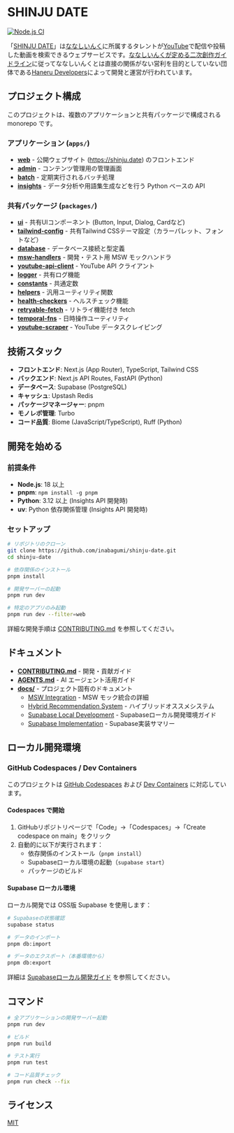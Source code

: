 # SHINJU DATE

[![Node.js CI](https://github.com/inabagumi/shinju-date/workflows/Node.js%20CI/badge.svg)](https://github.com/inabagumi/shinju-date/actions)

「[SHINJU DATE](https://shinju.date/)」は[ななしいんく](https://www.774.ai/)に所属するタレントが[YouTube](https://www.youtube.com/)で配信や投稿した動画を検索できるウェブサービスです。[ななしいんくが定める二次創作ガイドライン](https://www.774.ai/guideline)に従ってななしいんくとは直接の関係がない営利を目的としていない団体である[Haneru Developers](https://haneru.dev/)によって開発と運営が行われています。

## プロジェクト構成

このプロジェクトは、複数のアプリケーションと共有パッケージで構成される monorepo です。

### アプリケーション (`apps/`)

- **[web](apps/web/)** - 公開ウェブサイト (https://shinju.date) のフロントエンド
- **[admin](apps/admin/)** - コンテンツ管理用の管理画面
- **[batch](apps/batch/)** - 定期実行されるバッチ処理
- **[insights](apps/insights/)** - データ分析や用語集生成などを行う Python ベースの API

### 共有パッケージ (`packages/`)

- **[ui](packages/ui/)** - 共有UIコンポーネント (Button, Input, Dialog, Cardなど)
- **[tailwind-config](packages/tailwind-config/)** - 共有Tailwind CSSテーマ設定（カラーパレット、フォントなど）
- **[database](packages/database/)** - データベース接続と型定義
- **[msw-handlers](packages/msw-handlers/)** - 開発・テスト用 MSW モックハンドラ
- **[youtube-api-client](packages/youtube-api-client/)** - YouTube API クライアント
- **[logger](packages/logger/)** - 共有ログ機能
- **[constants](packages/constants/)** - 共通定数
- **[helpers](packages/helpers/)** - 汎用ユーティリティ関数
- **[health-checkers](packages/health-checkers/)** - ヘルスチェック機能
- **[retryable-fetch](packages/retryable-fetch/)** - リトライ機能付き fetch
- **[temporal-fns](packages/temporal-fns/)** - 日時操作ユーティリティ
- **[youtube-scraper](packages/youtube-scraper/)** - YouTube データスクレイピング

## 技術スタック

- **フロントエンド**: Next.js (App Router), TypeScript, Tailwind CSS
- **バックエンド**: Next.js API Routes, FastAPI (Python)
- **データベース**: Supabase (PostgreSQL)
- **キャッシュ**: Upstash Redis
- **パッケージマネージャー**: pnpm
- **モノレポ管理**: Turbo
- **コード品質**: Biome (JavaScript/TypeScript), Ruff (Python)

## 開発を始める

### 前提条件

- **Node.js**: 18 以上
- **pnpm**: `npm install -g pnpm`
- **Python**: 3.12 以上 (Insights API 開発時)
- **uv**: Python 依存関係管理 (Insights API 開発時)

### セットアップ

```bash
# リポジトリのクローン
git clone https://github.com/inabagumi/shinju-date.git
cd shinju-date

# 依存関係のインストール
pnpm install

# 開発サーバーの起動
pnpm run dev

# 特定のアプリのみ起動
pnpm run dev --filter=web
```

詳細な開発手順は [CONTRIBUTING.md](CONTRIBUTING.md) を参照してください。

## ドキュメント

- **[CONTRIBUTING.md](CONTRIBUTING.md)** - 開発・貢献ガイド
- **[AGENTS.md](AGENTS.md)** - AI エージェント活用ガイド
- **[docs/](docs/)** - プロジェクト固有のドキュメント
  - [MSW Integration](docs/MSW_INTEGRATION.md) - MSW モック統合の詳細
  - [Hybrid Recommendation System](docs/hybrid-recommendation-system.md) - ハイブリッドオススメシステム
  - [Supabase Local Development](docs/supabase-local-development.md) - Supabaseローカル開発環境ガイド
  - [Supabase Implementation](docs/SUPABASE_IMPLEMENTATION.md) - Supabase実装サマリー

## ローカル開発環境

### GitHub Codespaces / Dev Containers

このプロジェクトは [GitHub Codespaces](https://github.com/features/codespaces) および [Dev Containers](https://code.visualstudio.com/docs/devcontainers/containers) に対応しています。

#### Codespaces で開始

1. GitHubリポジトリページで「Code」→「Codespaces」→「Create codespace on main」をクリック
2. 自動的に以下が実行されます：
   - 依存関係のインストール（`pnpm install`）
   - Supabaseローカル環境の起動（`supabase start`）
   - パッケージのビルド

#### Supabase ローカル環境

ローカル開発では OSS版 Supabase を使用します：

```bash
# Supabaseの状態確認
supabase status

# データのインポート
pnpm db:import

# データのエクスポート（本番環境から）
pnpm db:export
```

詳細は [Supabaseローカル開発ガイド](docs/supabase-local-development.md) を参照してください。

## コマンド

```bash
# 全アプリケーションの開発サーバー起動
pnpm run dev

# ビルド
pnpm run build

# テスト実行
pnpm run test

# コード品質チェック
pnpm run check --fix
```

## ライセンス

[MIT](LICENSE)

